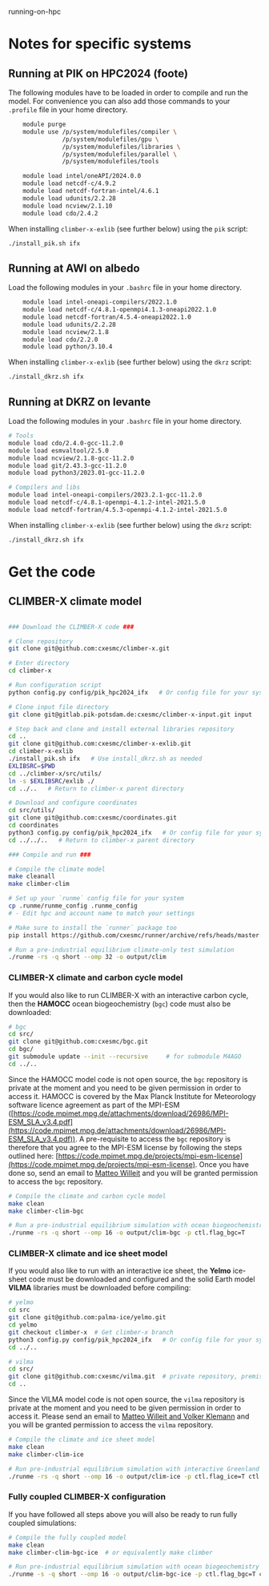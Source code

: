 running-on-hpc

# Notes for specific systems

## Running at PIK on HPC2024 (foote)

The following modules have to be loaded in order to compile and run the model.
For convenience you can also add those commands to your `.profile` file in your home directory.

```bash
    module purge
    module use /p/system/modulefiles/compiler \
               /p/system/modulefiles/gpu \
               /p/system/modulefiles/libraries \
               /p/system/modulefiles/parallel \
               /p/system/modulefiles/tools

    module load intel/oneAPI/2024.0.0
    module load netcdf-c/4.9.2
    module load netcdf-fortran-intel/4.6.1
    module load udunits/2.2.28
    module load ncview/2.1.10
    module load cdo/2.4.2
```

When installing `climber-x-exlib` (see further below) using the `pik` script:

```bash
./install_pik.sh ifx
```

## Running at AWI on albedo

Load the following modules in your `.bashrc` file in your home directory.

```bash
    module load intel-oneapi-compilers/2022.1.0
    module load netcdf-c/4.8.1-openmpi4.1.3-oneapi2022.1.0
    module load netcdf-fortran/4.5.4-oneapi2022.1.0
    module load udunits/2.2.28
    module load ncview/2.1.8
    module load cdo/2.2.0
    module load python/3.10.4
```

When installing `climber-x-exlib` (see further below) using the `dkrz` script:

```bash
./install_dkrz.sh ifx
```

## Running at DKRZ on levante

Load the following modules in your `.bashrc` file in your home directory.

```bash
# Tools
module load cdo/2.4.0-gcc-11.2.0
module load esmvaltool/2.5.0
module load ncview/2.1.8-gcc-11.2.0
module load git/2.43.3-gcc-11.2.0
module load python3/2023.01-gcc-11.2.0

# Compilers and libs
module load intel-oneapi-compilers/2023.2.1-gcc-11.2.0
module load netcdf-c/4.8.1-openmpi-4.1.2-intel-2021.5.0
module load netcdf-fortran/4.5.3-openmpi-4.1.2-intel-2021.5.0
```

When installing `climber-x-exlib` (see further below) using the `dkrz` script:

```bash
./install_dkrz.sh ifx
```

# Get the code

## CLIMBER-X climate model

```bash

### Download the CLIMBER-X code ###

# Clone repository
git clone git@github.com:cxesmc/climber-x.git

# Enter directory 
cd climber-x

# Run configuration script
python config.py config/pik_hpc2024_ifx   # Or config file for your system

# Clone input file directory
git clone git@gitlab.pik-potsdam.de:cxesmc/climber-x-input.git input

# Step back and clone and install external libraries repository
cd ..
git clone git@github.com:cxesmc/climber-x-exlib.git
cd climber-x-exlib
./install_pik.sh ifx   # Use install_dkrz.sh as needed
EXLIBSRC=$PWD
cd ../climber-x/src/utils/
ln -s $EXLIBSRC/exlib ./
cd ../..   # Return to climber-x parent directory

# Download and configure coordinates
cd src/utils/
git clone git@github.com:cxesmc/coordinates.git
cd coordinates
python3 config.py config/pik_hpc2024_ifx   # Or config file for your system
cd ../../..   # Return to climber-x parent directory

### Compile and run ###

# Compile the climate model 
make cleanall
make climber-clim

# Set up your `runme` config file for your system
cp .runme/runme_config .runme_config
# - Edit hpc and account name to match your settings

# Make sure to install the `runner` package too
pip install https://github.com/cxesmc/runner/archive/refs/heads/master.zip

# Run a pre-industrial equilibrium climate-only test simulation
./runme -rs -q short --omp 32 -o output/clim
```

### CLIMBER-X climate and carbon cycle model

If you would also like to run CLIMBER-X with an interactive carbon cycle, then the **HAMOCC**
ocean biogeochemistry (`bgc`) code must also be downloaded:

```bash
# bgc
cd src/
git clone git@github.com:cxesmc/bgc.git
cd bgc/
git submodule update --init --recursive     # for submodule M4AGO 
cd ../..
```

Since the HAMOCC model code is not open source, the `bgc` repository is private at the moment and 
you need to be given permission in order to access it. HAMOCC is covered by the Max Planck Institute for
Meteorology software licence agreement as part of the MPI-ESM ([https://code.mpimet.mpg.de/attachments/download/26986/MPI-ESM_SLA_v3.4.pdf](https://code.mpimet.mpg.de/attachments/download/26986/MPI-ESM_SLA_v3.4.pdf)).
A pre-requisite to access the `bgc` repository is therefore that you agree to the MPI-ESM license
by following the steps outlined here: [https://code.mpimet.mpg.de/projects/mpi-esm-license](https://code.mpimet.mpg.de/projects/mpi-esm-license).
Once you have done so, send an email to [Matteo Willeit](mailto:matteo.willeit@gmail.com?subject=[GitHub]%20bgc%20source%20code) and you will be granted permission to access the `bgc` repository. 

```bash
# Compile the climate and carbon cycle model 
make clean
make climber-clim-bgc

# Run a pre-industrial equilibrium simulation with ocean biogeochemistry
./runme -rs -q short --omp 16 -o output/clim-bgc -p ctl.flag_bgc=T
```

### CLIMBER-X climate and ice sheet model

If you would also like to run with an interactive ice sheet, the **Yelmo** ice-sheet code 
must be downloaded and configured and the solid Earth model **VILMA** libraries must be 
downloaded before compiling:

```bash
# yelmo
cd src
git clone git@github.com:palma-ice/yelmo.git
cd yelmo
git checkout climber-x  # Get climber-x branch
python3 config.py config/pik_hpc2024_ifx   # Or config file for your system
cd ../..

# vilma
cd src/
git clone git@github.com:cxesmc/vilma.git  # private repository, premission needed
cd ..
```
Since the VILMA model code is not open source, the `vilma` repository is private at the moment and you need to be given permission in order to access it. Please send an email to [Matteo Willeit and Volker Klemann](mailto:matteo.willeit@gmail.com,volkerk@gfz-potsdam.de?subject=[GitHub]%20VILMA%20access) and you will be granted permission to access the `vilma` repository.

```bash
# Compile the climate and ice sheet model
make clean
make climber-clim-ice

# Run pre-industrial equilibrium simulation with interactive Greenland ice sheet
./runme -rs -q short --omp 16 -o output/clim-ice -p ctl.flag_ice=T ctl.flag_geo=T ctl.flag_smb=T ctl.flag_imo=T ctl.ice_model_name=yelmo ctl.ice_domain_name=GRL-16KM
```

### Fully coupled CLIMBER-X configuration

If you have followed all steps above you will also be ready to run fully coupled simulations:

```bash
# Compile the fully coupled model
make clean
make climber-clim-bgc-ice  # or equivalently make climber

# Run pre-industrial equilibrium simulation with ocean biogeochemistry and interactive Greenland ice sheet
./runme -s -q short --omp 16 -o output/clim-bgc-ice -p ctl.flag_bgc=T ctl.flag_ice=T ctl.flag_geo=T ctl.flag_smb=T ctl.flag_imo=T ctl.ice_model_name=yelmo ctl.ice_domain_name=GRL-16KM
```
